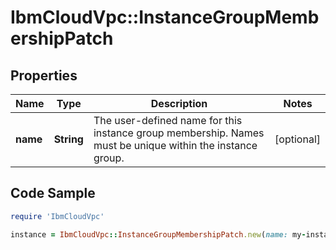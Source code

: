 # IbmCloudVpc::InstanceGroupMembershipPatch

## Properties

Name | Type | Description | Notes
------------ | ------------- | ------------- | -------------
**name** | **String** | The user-defined name for this instance group membership. Names must be unique within the instance group. | [optional] 

## Code Sample

```ruby
require 'IbmCloudVpc'

instance = IbmCloudVpc::InstanceGroupMembershipPatch.new(name: my-instance-group-membership)
```


